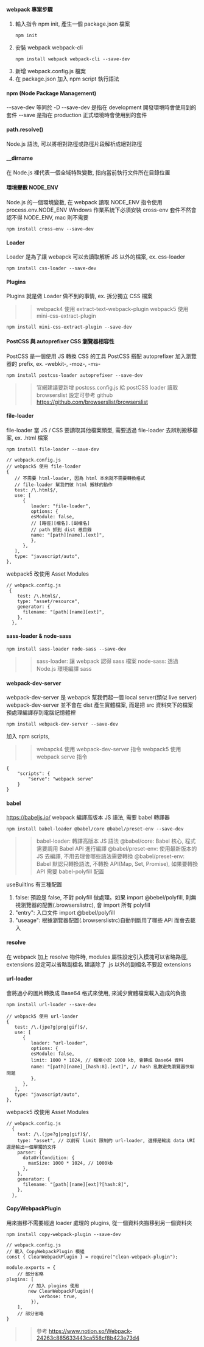 #### webpack 專案步驟

1. 輸入指令 npm init, 產生一個 package.json 檔案
   ```
   npm init
   ```
2. 安裝 webpack webpack-cli
   ```
   npm install webpack webpack-cli --save-dev
   ```
3. 新增 webpack.config.js 檔案
4. 在 package.json 加入 npm script 執行語法

#### npm (Node Package Management)

--save-dev 等同於 -D
--save-dev 是指在 development 開發環境時會使用到的套件
--save 是指在 production 正式環境時會使用到的套件

#### path.resolve()

Node.js 語法, 可以將相對路徑或路徑片段解析成絕對路徑

#### \_\_dirname

在 Node.js 裡代表一個全域特殊變數, 指向當前執行文件所在目錄位置

#### 環境變數 NODE_ENV

Node.js 的一個環境變數, 在 webpack 讀取 NODE_ENV 指令使用 process.env.NODE_ENV
Windows 作業系統下必須安裝 cross-env 套件不然會認不得 NODE_ENV, mac 則不需要

```
npm install cross-env --save-dev
```

#### Loader

Loader 是為了讓 webapck 可以去讀取解析 JS 以外的檔案, ex. css-loader

```
npm install css-loader --save-dev
```

#### Plugins

Plugins 就是做 Loader 做不到的事情, ex. 拆分獨立 CSS 檔案

> > webpack4 使用 extract-text-webpack-plugin
> > webpack5 使用 mini-css-extract-plugin

```
npm install mini-css-extract-plugin --save-dev
```

#### PostCSS 與 autoprefixer CSS 瀏覽器相容性

PostCSS 是一個使用 JS 轉換 CSS 的工具
PostCSS 搭配 autoprefixer 加入瀏覽器的 prefix, ex. -webkit-, -moz-, -ms-

```
npm install postcss-loader autoprefixer --save-dev
```

> > 官網建議要新增 postcss.config.js 給 postCSS loader 讀取
> > browserslist 設定可參考 github
> > https://github.com/browserslist/browserslist

#### file-loader

file-loader 當 JS / CSS 要讀取其他檔案類型, 需要透過 file-loader 去辨別搬移檔案, ex. .html 檔案

```
npm install file-loader --save-dev
```

```
// webpack.config.js
// webpack5 使用 file-loader
{
   // 不需要 html-loader, 因為 html 本來就不需要轉換格式
   // file-loader 幫我們做 html 搬移的動作
   test: /\.html$/,
   use: [
      {
         loader: "file-loader",
         options: {
         esModule: false,
         // [路徑][檔名].[副檔名]
         // path 抓到 dist 根目錄
         name: "[path][name].[ext]",
         },
      },
   ],
   type: "javascript/auto",
},
```

webpack5 改使用 Asset Modules

```
// webpack.config.js
 {
    test: /\.html$/,
    type: "asset/resource",
    generator: {
      filename: "[path][name][ext]",
    },
  },
```

#### sass-loader & node-sass

```
npm install sass-loader node-sass --save-dev
```

> > sass-loader: 讓 webpack 認得 sass 檔案
> > node-sass: 透過 Node.js 環境編譯 sass

#### webpack-dev-server

webpack-dev-server 是 webapck 幫我們起一個 local server(類似 live server)
webpack-dev-server 並不會在 dist 產生實體檔案, 而是把 src 資料夾下的檔案預處理編譯存到電腦記憶體裡

```
npm install webpack-dev-server --save-dev
```

加入 npm scripts,

> > webapck4 使用 webpack-dev-server 指令
> > webpack5 使用 webpack serve 指令

```
{
    "scripts": {
        "serve": "webpack serve"
    }
}
```

#### babel

https://babeljs.io/
webpack 編譯高版本 JS 語法, 需要 babel 轉譯器

```
npm install babel-loader @babel/core @babel/preset-env --save-dev
```

> > babel-loader: 轉譯高版本 JS 語法
> > @babel/core: Babel 核心, 程式需要調用 Babel API 進行編譯
> > @babel/preset-env: 使用最新版本的 JS 去編譯, 不用去理會哪些語法需要轉換
> > @babel/preset-env: Babel 默認只轉換語法, 不轉換 API(Map, Set, Promise), 如果要轉換 API 需要 babel-polyfill 配置

useBuiltIns 有三種配置

1. false: 預設是 false, 不對 polyfill 做處理。如果 import @bebel/polyfill, 則無視瀏覽器的配置(.browserslistrc), 會 import 所有 polyfill
2. "entry": 入口文件 import @bebel/polyfill
3. "useage": 根據瀏覽器配置(.browserslistrc)自動判斷用了哪些 API 而會去載入

#### resolve

在 webpack 加上 resolve 物件時, modules 屬性設定引入模塊可以省略路徑, extensions 設定可以省略副檔名
建議除了 .js 以外的副檔名不要設 extensions

#### url-loader

會將過小的圖片轉換成 Base64 格式來使用, 來減少實體檔案載入造成的負擔

```
npm install url-loader --save-dev
```

```
// webpack5 使用 url-loader
{
   test: /\.(jpe?g|png|gif)$/,
   use: [
      {
         loader: "url-loader",
         options: {
         esModule: false,
         limit: 1000 * 1024, // 檔案小於 1000 kb, 會轉成 Base64 資料
         name: "[path][name]_[hash:8].[ext]", // hash 亂數避免瀏覽器快取問題
         },
      },
   ],
   type: "javascript/auto",
},
```

webpack5 改使用 Asset Modules

```
// webpack.config.js
  {
    test: /\.(jpe?g|png|gif)$/,
    type: "asset", // 以前有 limit 限制的 url-loader, 選擇是輸出 data URI 還是輸出一個單獨的文件
    parser: {
      dataUrlCondition: {
        maxSize: 1000 * 1024, // 1000kb
      },
    },
    generator: {
      filename: "[path][name][ext]?[hash:8]",
    },
  },
```

#### CopyWebpackPlugin

用來搬移不需要經過 loader 處理的 plugins, 從一個資料夾搬移到另一個資料夾

```
npm install copy-webpack-plugin --save-dev
```

```
// webpack.config.js
// 載入 CopyWebpackPlugin 模組
const { CleanWebpackPlugin } = require("clean-webpack-plugin");

module.exports = {
	// 部分省略
plugins: [
        // 加入 plugins 使用
		new CleanWebpackPlugin({
            verbose: true,
         }),
    ],
	// 部分省略
}
```

> > 參考
> > https://www.notion.so/Webpack-24263c885633443ca558cf8b423e73d4
